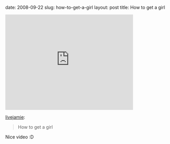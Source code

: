 date: 2008-09-22
slug: how-to-get-a-girl
layout: post
title: How to get a girl


<iframe width="400" height="299" src="http://www.youtube.com/embed/EpEipgoZ3Kk?wmode=transparent&autohide=1&egm=0&hd=1&iv_load_policy=3&modestbranding=1&rel=0&showinfo=0&showsearch=0" frameborder="0" allowfullscreen></iframe><p><a href="http://livejamie.com/post/51050913/how-to-get-a-girl" target="_blank">livejamie</a>:</p>



<blockquote>How to get a girl</blockquote>



<p>Nice video :D</p>

